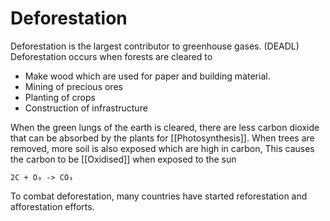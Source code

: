 # Deforestation
Deforestation is the largest contributor to greenhouse gases. (DEADL)
Deforestation occurs when forests are cleared to 
- Make wood which are used for paper and building material.
- Mining of precious ores
- Planting of crops
- Construction of infrastructure

When the green lungs of the earth is cleared, there are less carbon dioxide that can be absorbed by the plants for [[Photosynthesis]]. 
When trees are removed, more soil is also exposed which are high in carbon, This causes the carbon to be [[Oxidised]] when exposed to the sun
```ad-check
2C + O₃ -> CO₃
```
To combat deforestation, many countries have started reforestation and afforestation efforts.